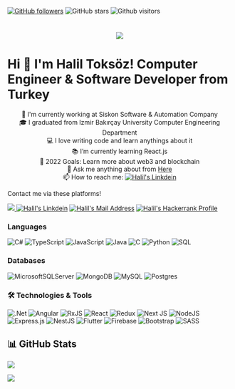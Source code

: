[![GitHub followers](https://img.shields.io/github/followers/haliltokszz?style=social)](https://github.com/haliltokszz?tab=followers)
![GitHub stars](https://img.shields.io/github/stars/haliltokszz?style=social)
![Github visitors](https://api.visitorbadge.io/api/VisitorHit?user=haliltokszz&repo=github-visitors-badge&countColor=%237B1E7A)

<h1 align="center">
  <a href="https://git.io/typing-svg">
    <img src="https://readme-typing-svg.herokuapp.com/?lines=Hello,+There!+👋;I+am+Halil+TOKSÖZ....;Nice+to+meet+you!&center=true&size=30">
  </a>
</h1>

# Hi 👋 I'm Halil Toksöz! Computer Engineer & Software Developer from Turkey

<p align="center">
  🔬 I'm currently working at Siskon Software & Automation Company
  <br>
  🎓 I graduated from Izmir Bakırçay University Computer Engineering Department
  <br>
  💻 I love writing code and learn anythings about it
  <br>
  📚 I’m currently learning React.js
  <br>
  🥅 2022 Goals: Learn more about web3 and blockchain
  <br>
  💬 Ask me anything about from <a href="https://github.com/haliltokszz/haliltokszz/issues" title="Issues">Here</a>
  <br>
  📫 How to reach me: <a href="https://www.linkedin.com/in/halil-toks%C3%B6z-2b634317b/" target="_blank" rel="nofollow"><img alt="Halil's Linkdein" src="https://img.shields.io/badge/LinkedIn-0077B5?style=for-the-badge&logo=linkedin&logoColor=white" /></a>
</p>

Contact me via these platforms!

<a href="https://www.instagram.com/halil.toksozz/"> <img src="https://img.shields.io/badge/Instagram-E4405F?style=for-the-badge&logo=instagram&logoColor=white"></img> </a>
<a href="https://www.linkedin.com/in/halil-toks%C3%B6z-2b634317b/" target="_blank" rel="nofollow"><img alt="Halil's Linkdein" src="https://img.shields.io/badge/LinkedIn-0077B5?style=for-the-badge&logo=linkedin&logoColor=white" /></a>
<a href="mailto:toksozhalil@gmail.com" target="_blank" rel="nofollow"><img alt="Halil's Mail Address" src="https://img.shields.io/badge/Gmail-D14836?style=for-the-badge&logo=gmail&logoColor=white" /></a>
<a href="https://www.hackerrank.com/toksozhalil" title="HackerRank Profile"><img alt="Halil's Hackerrank Profile" src="https://img.shields.io/badge/-Hackerrank-2EC866?style=for-the-badge&logo=HackerRank&logoColor=white"></a>

### Languages

![C#](https://img.shields.io/badge/c%23-%23239120.svg?style=for-the-badge&logo=c-sharp&logoColor=white)
![TypeScript](https://img.shields.io/badge/-TypeScript-000?&logo=TypeScript)
![JavaScript](https://img.shields.io/badge/-JavaScript-000?&logo=JavaScript)
![Java](https://img.shields.io/badge/-Java-000?&logo=Java&logoColor=007396)
![C](https://img.shields.io/badge/-C-000?&logo=C)
![Python](https://img.shields.io/badge/-Python-000?&logo=Python)
![SQL](https://img.shields.io/badge/-SQL-000?&logo=MySQL)

### Databases

![MicrosoftSQLServer](https://img.shields.io/badge/Microsoft%20SQL%20Sever-CC2927?style=for-the-badge&logo=microsoft%20sql%20server&logoColor=white)
![MongoDB](https://img.shields.io/badge/MongoDB-%234ea94b.svg?style=for-the-badge&logo=mongodb&logoColor=white)
![MySQL](https://img.shields.io/badge/mysql-%2300f.svg?style=for-the-badge&logo=mysql&logoColor=white)
![Postgres](https://img.shields.io/badge/postgres-%23316192.svg?style=for-the-badge&logo=postgresql&logoColor=white)

### 🛠 Technologies & Tools

![.Net](https://img.shields.io/badge/.NET-5C2D91?style=for-the-badge&logo=.net&logoColor=white)
![Angular](https://img.shields.io/badge/angular-%23DD0031.svg?style=for-the-badge&logo=angular&logoColor=white)
![RxJS](https://img.shields.io/badge/rxjs-%23B7178C.svg?style=for-the-badge&logo=reactivex&logoColor=white)
![React](https://img.shields.io/badge/react-%2320232a.svg?style=for-the-badge&logo=react&logoColor=%2361DAFB)
![Redux](https://img.shields.io/badge/redux-%23593d88.svg?style=for-the-badge&logo=redux&logoColor=white)
![Next JS](https://img.shields.io/badge/Next-black?style=for-the-badge&logo=next.js&logoColor=white)
![NodeJS](https://img.shields.io/badge/node.js-6DA55F?style=for-the-badge&logo=node.js&logoColor=white)
![Express.js](https://img.shields.io/badge/express.js-%23404d59.svg?style=for-the-badge&logo=express&logoColor=%2361DAFB)
![NestJS](https://img.shields.io/badge/nestjs-%23E0234E.svg?style=for-the-badge&logo=nestjs&logoColor=white)
![Flutter](https://img.shields.io/badge/Flutter-%2302569B.svg?style=for-the-badge&logo=Flutter&logoColor=white)
![Firebase](https://img.shields.io/badge/firebase-%23039BE5.svg?style=for-the-badge&logo=firebase)
![Bootstrap](https://img.shields.io/badge/bootstrap-%23563D7C.svg?style=for-the-badge&logo=bootstrap&logoColor=white)
![SASS](https://img.shields.io/badge/SASS-hotpink.svg?style=for-the-badge&logo=SASS&logoColor=white)

## 📊 GitHub Stats

<p align="center">
  <p>
    <img src="https://github-readme-stats.vercel.app/api?username=haliltokszz&count_private=true&show_icons=true&theme=tokyonight">
</p>
  <p>
  <img src="https://github-readme-stats.vercel.app/api/top-langs/?username=haliltokszz&hide=python&layout=compact&show_icons=true&theme=tokyonight">
  </p>
</p>
